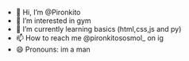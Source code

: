- 👋 Hi, I’m @Pironkito
- 👀 I’m interested in gym
- 🌱 I’m currently learning basics (html,css,js and py)
- 📫 How to reach me @pironkitososmol_ on ig
- 😄 Pronouns: im a man




